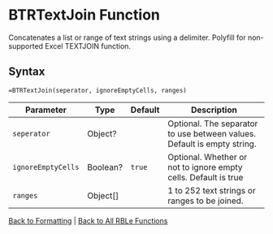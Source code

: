 # BTRTextJoin Function

Concatenates a list or range of text strings using a delimiter. Polyfill for non-supported Excel TEXTJOIN function.

## Syntax

```excel
=BTRTextJoin(seperator, ignoreEmptyCells, ranges)
```

Parameter | Type | Default | Description
---|---|---|---
`seperator` | Object? |  | Optional. The separator to use between values. Default is empty string.
`ignoreEmptyCells` | Boolean? | `true` | Optional. Whether or not to ignore empty cells.  Default is true
`ranges` | Object[] |  | 1 to 252 text strings or ranges to be joined.

[Back to Formatting](RBLeFormatting.md) | [Back to All RBLe Functions](RBLe.md#function-documentation)
